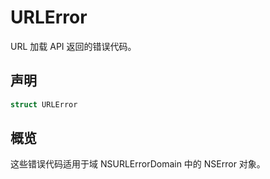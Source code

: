 # URLError

URL 加载 API 返回的错误代码。

## 声明

```swift
struct URLError
```

## 概览

这些错误代码适用于域 NSURLErrorDomain 中的 NSError 对象。